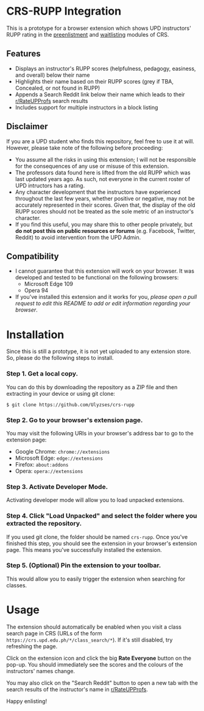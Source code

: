 # CRS-RUPP Integration
This is a prototype for a browser extension which shows UPD instructors' RUPP rating in the [preenlistment](https://crs.upd.edu.ph/preenlistment/) and [waitlisting](https://crs.upd.edu.ph/student_registration/) modules of CRS.

## Features

- Displays an instructor's RUPP scores (helpfulness, pedagogy, easiness, and overall) below their name
- Highlights their name based on their RUPP scores (grey if TBA, Concealed, or not found in RUPP)
- Appends a Search Reddit link below their name which leads to their [r/RateUPProfs](https://www.reddit.com/r/RateUPProfs/) search results
- Includes support for multiple instructors in a block listing

## Disclaimer

If you are a UPD student who finds this repository, feel free to use it at will. However, please take note of the following before proceeding:

- You assume all the risks in using this extension; I will not be responsible for the consequences of any use or misuse of this extension.
- The professors data found here is lifted from the old RUPP which was last updated years ago. As such, not everyone in the current roster of UPD intructors has a rating.
- Any character development that the instructors have experienced throughout the last few years, whether positive or negative, may not be accurately represented in their scores. Given that, the display of the old RUPP scores should not be treated as the sole metric of an instructor's character.
- If you find this useful, you may share this to other people privately, but **do not post this on public resources or forums** (e.g. Facebook, Twitter, Reddit) to avoid intervention from the UPD Admin.

## Compatibility
- I cannot guarantee that this extension will work on your browser. It was developed and tested to be functional on the following browsers:
    - Microsoft Edge 109
    - Opera 94
- If you've installed this extension and it works for you, *please open a pull request to edit this README to add or edit information regarding your browser*.

# Installation

Since this is still a prototype, it is not yet uploaded to any extension store. So, please do the following steps to install.

### **Step 1.** Get a local copy.

You can do this by downloading the repository as a ZIP file and then extracting in your device or using git clone:

```
$ git clone https://github.com/Ulyzses/crs-rupp
```

### **Step 2.** Go to your browser's extension page.

You may visit the following URIs in your browser's address bar to go to the extension page:

- Google Chrome: `chrome://extensions`
- Microsoft Edge: `edge://extensions`
- Firefox: `about:addons`
- Opera: `opera://extensions`

### **Step 3.** Activate Developer Mode.

Activating developer mode will allow you to load unpacked extensions.

### **Step 4.** Click "Load Unpacked" and select the folder where you extracted the repository.

If you used git clone, the folder should be named `crs-rupp`. Once you've finished this step, you should see the extension in your browser's extension page. This means you've successfully installed the extension.


### **Step 5. (Optional)** Pin the extension to your toolbar.

This would allow you to easily trigger the extension when searching for classes.

# Usage

The extension should automatically be enabled when you visit a class search page in CRS (URLs of the form `https://crs.upd.edu.ph/*/class_search/*`). If it's still disabled, try refreshing the page.

Click on the extension icon and click the big **Rate Everyone** button on the pop-up. You should immediately see the scores and the colours of the instructors' names change.

You may also click on the "Search Reddit" button to open a new tab with the search results of the instructor's name in [r/RateUPProfs](https://reddit.com/r/RateUPProfs).

Happy enlisting!
